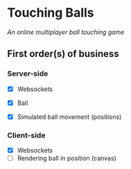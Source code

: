 # Touching Balls

*An online multiplayer ball touching game*


## First order(s) of business

### Server-side

- [x] Websockets
- [x] Ball
- [x] Simulated ball movement (positions)


### Client-side

- [x] Websockets
- [ ] Rendering ball in position (canvas)
